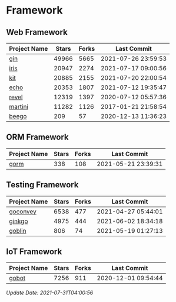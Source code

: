 # Framework

## Web Framework
| Project Name | Stars | Forks | Last Commit |
| ------------ | ----- | ----- | ----------- |
| [gin](https://github.com/gin-gonic/gin) | 49966 | 5665 | 2021-07-26 23:59:53 |
| [iris](https://github.com/kataras/iris) | 20947 | 2274 | 2021-07-17 09:00:56 |
| [kit](https://github.com/go-kit/kit) | 20885 | 2155 | 2021-07-20 22:00:54 |
| [echo](https://github.com/labstack/echo) | 20353 | 1807 | 2021-07-12 19:35:47 |
| [revel](https://github.com/revel/revel) | 12319 | 1397 | 2020-07-12 05:57:36 |
| [martini](https://github.com/go-martini/martini) | 11282 | 1126 | 2017-01-21 21:58:54 |
| [beego](https://github.com/astaxie/beego) | 209 | 57 | 2020-12-13 11:36:23 |

## ORM Framework
| Project Name | Stars | Forks | Last Commit |
| ------------ | ----- | ----- | ----------- |
| [gorm](https://github.com/jinzhu/gorm) | 338 | 108 | 2021-05-21 23:39:31 |

## Testing Framework
| Project Name | Stars | Forks | Last Commit |
| ------------ | ----- | ----- | ----------- |
| [goconvey](https://github.com/smartystreets/goconvey) | 6538 | 477 | 2021-04-27 05:44:01 |
| [ginkgo](https://github.com/onsi/ginkgo) | 4975 | 444 | 2021-06-02 18:34:18 |
| [goblin](https://github.com/franela/goblin) | 806 | 74 | 2021-05-19 01:27:13 |

## IoT Framework
| Project Name | Stars | Forks | Last Commit |
| ------------ | ----- | ----- | ----------- |
| [gobot](https://github.com/hybridgroup/gobot) | 7256 | 911 | 2020-12-01 09:54:44 |

*Update Date: 2021-07-31T04:00:56*